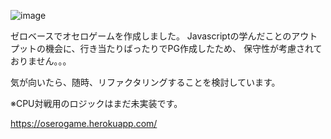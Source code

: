 
![image](https://user-images.githubusercontent.com/68799081/148810304-4db57b01-e7ef-44e2-98b8-38d28a6e662c.png)

ゼロベースでオセロゲームを作成しました。
Javascriptの学んだことのアウトプットの機会に、行き当たりばったりでPG作成したため、
保守性が考慮されておりません。。。

気が向いたら、随時、リファクタリングすることを検討しています。

※CPU対戦用のロジックはまだ未実装です。

https://oserogame.herokuapp.com/
